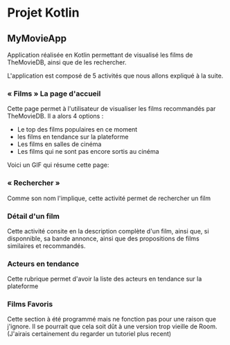 # Projet Kotlin
## MyMovieApp

Application réalisée en Kotlin permettant de visualisé les films de TheMovieDB, ainsi que de les rechercher.

L'application est composé de 5 activités que nous allons expliqué à la suite.

### « Films » La page d'accueil

Cette page permet à l'utilisateur de visualiser les films recommandés par TheMovieDB. Il a alors 4 options :
- Le top des films populaires en ce moment
- les films en tendance sur la plateforme
- Les films en salles de cinéma
- Les films qui ne sont pas encore sortis au cinéma

Voici un GIF qui résume cette page:



### « Rechercher »

Comme son nom l'implique, cette activité permet de rechercher un film

### Détail d'un film

Cette activité consite en la description complète d'un film, ainsi que, si disponnible, sa bande annonce, ainsi que des propositions de films similaires et recommandés.

### Acteurs en tendance

Cette rubrique permet d'avoir la liste des acteurs en tendance sur la plateforme

### Films Favoris

Cette section à été programmé mais ne fonction pas pour une raison que j'ignore. Il se pourrait que cela soit dût à une version trop vieille de Room. (J'airais certainement du regarder un tutoriel plus recent)
